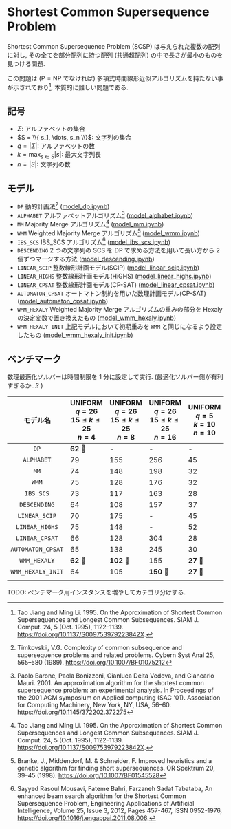 # Shortest Common Supersequence Problem

Shortest Common Supersequence Problem (SCSP) は与えられた複数の配列に対し,
その全てを部分配列に持つ配列 (共通超配列) の中で長さが最小のものを見つける問題. 

この問題は ($\mathrm{P} = \mathrm{NP}$ でなければ) 多項式時間線形近似アルゴリズムを持たない事が示されており[^1], 
本質的に難しい問題である. 

## 記号

- $\Sigma$: アルファベットの集合
- $S = \\{ s_1, \dots, s_n \\}$: 文字列の集合
- $q = |\Sigma|$: アルファベットの数
- $k = \max_{s \in S} |s|$: 最大文字列長
- $n = |S|$: 文字列の数

## モデル

- `DP` 動的計画法[^5] ([model_dp.ipynb](./__marimo__/model_dp.ipynb))
- `ALPHABET` アルファベットアルゴリズム[^3] ([model_alphabet.ipynb](./__marimo__/model_alphabet.ipynb))
- `MM` Majority Merge アルゴリズム[^1] ([model_mm.ipynb](./__marimo__/model_mm.ipynb))
- `WMM` Weighted Majority Merge アルゴリズム[^4] ([model_wmm.ipynb](./__marimo__/model_wmm.ipynb))
- `IBS_SCS` IBS_SCS アルゴリズム[^2] ([model_ibs_scs.ipynb](./__marimo__/model_ibs_scs.ipynb))
- `DESCENDING` 2 つの文字列の SCS を DP で求める方法を用いて長い方から 2 個ずつマージする方法 ([model_descending.ipynb](./__marimo__/model_descending.ipynb))
- `LINEAR_SCIP` 整数線形計画モデル(SCIP) ([model_linear_scip.ipynb](./__marimo__/model_linear_scip.ipynb))
- `LINEAR_HIGHS` 整数線形計画モデル(HiGHS) ([model_linear_highs.ipynb](./__marimo__/model_linear_highs.ipynb))
- `LINEAR_CPSAT` 整数線形計画モデル(CP-SAT) ([model_linear_cpsat.ipynb](./__marimo__/model_linear_cpsat.ipynb))
- `AUTOMATON_CPSAT` オートマトン制約を用いた数理計画モデル(CP-SAT) ([model_automaton_cpsat.ipynb](./__marimo__/model_automaton_cpsat.ipynb))
- `WMM_HEXALY` Weighted Majority Merge アルゴリズムの重みの部分を Hexaly の決定変数で置き換えたもの ([model_wmm_hexaly.ipynb](./__marimo__/model_wmm_hexaly.ipynb))
- `WMM_HEXALY_INIT` 上記モデルにおいて初期重みを `WMM` と同じになるよう設定したもの ([model_wmm_hexaly_init.ipynb](./__marimo__/model_wmm_hexaly_init.ipynb))

## ベンチマーク

数理最適化ソルバーは時間制限を 1 分に設定して実行. (最適化ソルバー側が有利すぎるか...? )

| モデル名 | UNIFORM <br> $q=26$ <br> $15 \leq k \leq 25$ <br> $n=4$ | UNIFORM <br> $q=26$ <br> $15 \leq k \leq 25$ <br> $n=8$ | UNIFORM <br> $q=26$ <br> $15 \leq k \leq 25$ <br> $n=16$ | UNIFORM <br> $q=5$ <br> $k=10$ <br> $n=10$ | UNIFORM <br> $q=5$ <br> $k=10$ <br> $n=50$ | NUCLEOTIDE <br> $k=10$ <br> $n=10$ | NUCLEOTIDE <br> $k=50$ <br> $n=50$ | PROTEIN <br> $k=10$ <br> $n=10$ | PROTEIN <br> $k=50$ <br> $n=50$ |
| :---: | --- | --- | --- | --- | --- | --- | --- | --- | --- |
| `DP`              | **62** 🥇 | - | - | - | - | - | - | - | - |
| `ALPHABET`        | 79 | 155 | 256 | 45 | 50 | 39 | 201 | 71 | 782 |
| `MM`              | 74 | 148 | 198 | 32 | 36 | 27 | 150 | 62 | 536 |
| `WMM`             | 75 | 128 | 176 | 32 | 37 | 26 | 146 | 57 | 475 |
| `IBS_SCS`         | 73 | 117 | 163 | 28 | **34** 🥇 | **24** 🥇 | 141 | 51 | 893 |
| `DESCENDING`      | 64 | 108 | 157 | 37 | 71 | 35 | 185 | 53 | 458 |
| `LINEAR_SCIP`     | 70 | 175 | - | 45 | - | 42 | - | 70 | - |
| `LINEAR_HIGHS`    | 75 | 148 | - | 52 | - | 32 | - | 66 | - |
| `LINEAR_CPSAT`    | 66 | 128 | 304 | 28 | 463 | **24** 🥇 | - | 49 | - |
| `AUTOMATON_CPSAT` | 65 | 138 | 245 | 30 | 42 | 25 | - | 45 | - |
| `WMM_HEXALY`      | **62** 🥇 | **102** 🥇 | 155 | **27** 🥇 | **34** 🥇 | **24** 🥇 | **136** 🥇 | **44** 🥇 | 498 |
| `WMM_HEXALY_INIT` | 64 | 105 | **150** 🥇 | **27** 🥇 | **34** 🥇 | **24** 🥇 | 138 | 45 | **454** 🥇 |
| | | | | | | | | | |

TODO: ベンチマーク用インスタンスを増やしてカテゴリ分けする. 

[^1]: Tao Jiang and Ming Li. 1995. On the Approximation of Shortest Common Supersequences and Longest Common Subsequences. SIAM J. Comput. 24, 5 (Oct. 1995), 1122–1139. https://doi.org/10.1137/S009753979223842X. 
[^2]: Sayyed Rasoul Mousavi, Fateme Bahri, Farzaneh Sadat Tabataba, An enhanced beam search algorithm for the Shortest Common Supersequence Problem, Engineering Applications of Artificial Intelligence, Volume 25, Issue 3, 2012, Pages 457-467, ISSN 0952-1976, https://doi.org/10.1016/j.engappai.2011.08.006.
[^3]: Paolo Barone, Paola Bonizzoni, Gianluca Delta Vedova, and Giancarlo Mauri. 2001. An approximation algorithm for the shortest common supersequence problem: an experimental analysis. In Proceedings of the 2001 ACM symposium on Applied computing (SAC '01). Association for Computing Machinery, New York, NY, USA, 56–60. https://doi.org/10.1145/372202.372275
[^4]: Branke, J., Middendorf, M. & Schneider, F. Improved heuristics and a genetic algorithm for finding short supersequences. OR Spektrum 20, 39–45 (1998). https://doi.org/10.1007/BF01545528
[^5]: Timkovskii, V.G. Complexity of common subsequence and supersequence problems and related problems. Cybern Syst Anal 25, 565–580 (1989). https://doi.org/10.1007/BF01075212
